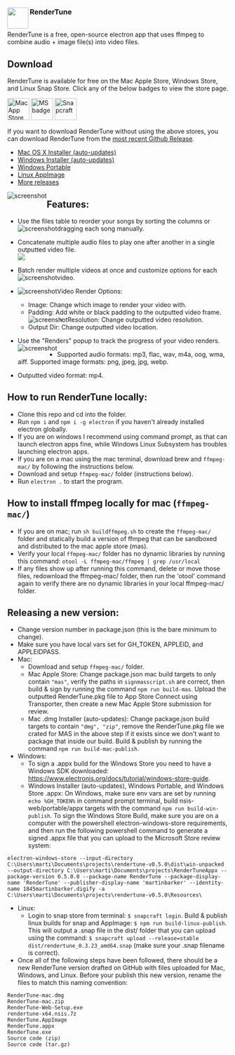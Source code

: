 ### RenderTune <a href="url"><img src="./build/icon.png" align="left" height="48" width="48" ></a>
<br>
RenderTune is a free, open-source electron app that uses ffmpeg to combine audio + image file(s) into video files.

## Download
RenderTune is available for free on the Mac Apple Store, Windows Store, and Linux Snap Store. Click any of the below badges to view the store page.

<a href="https://apps.apple.com/us/app/rendertune/id1552674375"><img src="./build/mac-app-store-badge.svg" alt="Mac App Store" height="50"/></a> 
<a href="https://www.microsoft.com/store/apps/9n5710msppf1"><img src="./build/ms-store-badge.svg" alt="MS badge" height="50"/></a> 
<a href="https://snapcraft.io/rendertune"><img src="./build/snap-store-black.svg" alt="Snapcraft" height="50"/></a>

If you want to download RenderTune without using the above stores, you can download RenderTune from the [most recent Github Release](https://github.com/martinbarker/rendertune/releases/latest/).

- [Mac OS X Installer (auto-updates)](https://github.com/martinbarker/rendertune/releases/latest/download/RenderTune-mac.dmg)
- [Windows Installer (auto-updates)](https://github.com/martinbarker/rendertune/releases/latest/download/RenderTune-Web-Setup.exe)
- [Windows Portable](https://github.com/martinbarker/rendertune/releases/latest/download/RenderTune.exe)
- [Linux AppImage](https://github.com/martinbarker/rendertune/releases/latest/download/RenderTune.AppImage)
- [More releases](https://github.com/martinbarker/rendertune/releases/latest)

<img src="./build/RenderTune-screenshot-full.png" style="float:left" alt="screenshot" />

## Features:
- Use the files table to reorder your songs by sorting the columns or dragging each song manually.
    <img src="./build/RenderTune-table.gif" style="float:left" alt="screenshot" />
- Concatenate multiple audio files to play one after another in a single outputted video file.  
    <img src="./build/RenderTune-screenshot-concat.PNG" >
- Batch render multiple videos at once and customize options for each video.
    <img src="./build/RenderTune-screenshot-batch.PNG" style="float:left" alt="screenshot">
- Video Render Options:
        <img src="./build/RenderTune-screenshot-options.PNG" style="float:left" alt="screenshot">
    - Image: Change which image to render your video with.
    - Padding: Add white or black padding to the outputted video frame.
        <img src="./build/RenderTune-screenshot-padding.png" style="float:left" alt="screenshot">
    - Resolution: Change outputted video resolution.
    - Output Dir: Change outputted video location.

- Use the "Renders" popup to track the progress of your video renders.
    <img src="./build/RenderTune-screenshot-renders.png" style="float:left" alt="screenshot">
- Supported audio formats: mp3, flac, wav, m4a, oog, wma, aiff. Supported image formats: png, jpeg, jpg, webp.
- Outputted video format: mp4. 

## How to run RenderTune locally:
- Clone this repo and cd into the folder.
- Run `npm i` and `npm i -g electron` if you haven't already installed electron globally.
- If you are on windows I recommend using command prompt, as that can launch electron apps fine, while Windows Linux Subsystem has troubles launching electron apps.
- If you are on a mac using the mac terminal, download brew and `ffmpeg-mac/` by following the instructions below.
- Download and setup `ffmpeg-mac/` folder (instructions below).
- Run `electron .` to start the program.

## How to install ffmpeg locally for mac (`ffmpeg-mac/`)
- If you are on mac; run `sh buildffmpeg.sh` to create the `ffmpeg-mac/` folder and statically build a version of ffmpeg that can be sandboxed and distributed to the mac apple store (mas).
- Verify your local `ffmpeg-mac/` folder has no dynamic libraries by running this command: 
`otool -L ffmpeg-mac/ffmpeg | grep /usr/local`
- If any files show up after running this command, delete or move those files, redownload the ffmpeg-mac/ folder, then run the 'otool' command again to verify there are no dynamic libraries in your local ffmpeg-mac/ folder. 

## Releasing a new version:
- Change version number in package.json (this is the bare minimum to change).
- Make sure you have local vars set for GH_TOKEN, APPLEID, and APPLEIDPASS.
- Mac: 
    - Download and setup `ffmpeg-mac/` folder.
    - Mac Apple Store: Change package.json mac build targets to only contain `"mas"`, verify the paths in `signmasscript.sh` are correct, then build & sign by running the command `npm run build-mas`. Upload the outputted RenderTune.pkg file to App Store Connect using Transporter, then create a new Mac Apple Store submission for review.
    - Mac .dmg Installer (auto-updates): Change package.json build targets to contain `"dmg", "zip"`, remove the RenderTune.pkg file we crated for MAS in the above step if it exists since we don't want to package that inside our build. Build & publish by running the command `npm run build-mac-publish`.
- Windows:
    - To sign a .appx build for the Windows Store you need to have a Windows SDK downloaded: https://www.electronjs.org/docs/tutorial/windows-store-guide.
    - Windows Installer (auto-updates), Windows Portable, and Windows Store .appx: On Windows, make sure env vars are set by running `echo %GH_TOKEN%` in command prompt terminal, build nsis-web/portable/appx targets with the command `npm run build-win-publish`. To sign the Windows Store Build, make sure you are on a computer with the powershell electron-windows-store requirements, and then run the following powershell command to generate a signed .appx file that you can upload to the Microsoft Store review system:
```
electron-windows-store --input-directory C:\Users\marti\Documents\projects\rendertune-v0.5.0\dist\win-unpacked --output-directory C:\Users\marti\Documents\projects\RenderTuneAppx --package-version 0.5.0.0 --package-name RenderTune --package-display-name 'RenderTune' --publisher-display-name 'martinbarker' --identity-name 1845martinbarker.digify -a C:\Users\marti\Documents\projects\rendertune-v0.5.0\Resources\
```
- Linux: 
    - Login to snap store from terminal: `$ snapcraft login`. Build & publish linux builds for snap and AppImage: `$ npm run build-linux-publish`. This will output a .snap file in the dist/ folder that you can upload using the command: `$ snapcraft upload --release=stable dist/rendertune_0.3.23_amd64.snap` (make sure your .snap filename is correct).
- Once all of the following steps have been followed, there should be a new RenderTune version drafted on GitHub with files uploaded for Mac, Windows, and Linux. Before your publish this new version, rename the files to match this naming convention:
```
RenderTune-mac.dmg
RenderTune-mac.zip
RenderTune-Web-Setup.exe
rendertune-x64.nsis.7z
RenderTune.AppImage
RenderTune.appx
RenderTune.exe
Source code (zip)
Source code (tar.gz)
```
